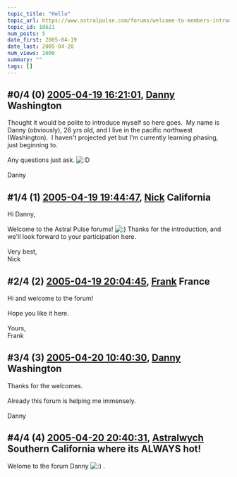 ```yaml
---
topic_title: "Hello"
topic_url: https://www.astralpulse.com/forums/welcome-to-members-introductions!/hello-18621
topic_id: 18621
num_posts: 5
date_first: 2005-04-19
date_last: 2005-04-20
num_views: 1600
summary: ""
tags: []
---
```


## \#0/4 (0) [2005-04-19 16:21:01](https://www.astralpulse.com/forums/index.php?msg=160970), [Danny](https://www.astralpulse.com/forums/profile/?u=8800) Washington ##
<section>
Thought it would be polite to introduce myself so here goes.  My name is Danny (obviously), 26 yrs old, and I live in the pacific northwest (Washington).  I haven't projected yet but I'm currently learning phasing, just beginning to.
<br>
<br>
Any questions just ask.
<img alt=":D" class="smiley" src="https://www.astralpulse.com/forums/Smileys/fugue/cheesy.png" title="Cheesy"/>
<br>
<br>
Danny
</section>

## \#1/4 (1) [2005-04-19 19:44:47](https://www.astralpulse.com/forums/index.php?msg=161001), [Nick](https://www.astralpulse.com/forums/profile/?u=2080) California ##
<section>
Hi Danny,
<br>
<br>
Welcome to the Astral Pulse forums!
<img alt=":)" class="smiley" src="https://www.astralpulse.com/forums/Smileys/fugue/smiley.png" title="Smiley"/>
Thanks for the introduction, and we'll look forward to your participation here.
<br>
<br>
Very best,
<br>
Nick
</section>

## \#2/4 (2) [2005-04-19 20:04:45](https://www.astralpulse.com/forums/index.php?msg=161005), [Frank](https://www.astralpulse.com/forums/profile/?u=359) France ##
<section>
Hi and welcome to the forum!
<br>
<br>
Hope you like it here.
<br>
<br>
Yours,
<br>
Frank
</section>

## \#3/4 (3) [2005-04-20 10:40:30](https://www.astralpulse.com/forums/index.php?msg=161081), [Danny](https://www.astralpulse.com/forums/profile/?u=8800) Washington ##
<section>
Thanks for the welcomes.
<br>
<br>
Already this forum is helping me immensely.
<br>
<br>
Danny
</section>

## \#4/4 (4) [2005-04-20 20:40:31](https://www.astralpulse.com/forums/index.php?msg=161160), [Astralwych](https://www.astralpulse.com/forums/profile/?u=7595) Southern California where its ALWAYS hot! ##
<section>
Welome to the forum Danny
<img alt=":)" class="smiley" src="https://www.astralpulse.com/forums/Smileys/fugue/smiley.png" title="Smiley"/>
.
</section>
